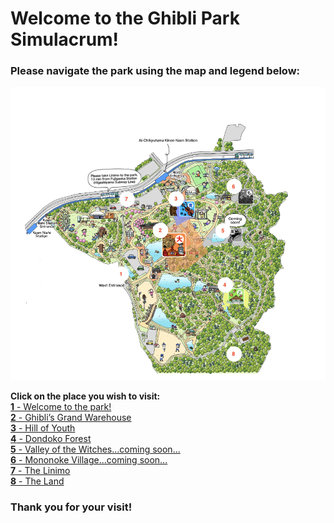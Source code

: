 # Welcome to the Ghibli Park Simulacrum!

### Please navigate the park using the map and legend below:

![Ghibli Park Map](map-ghibli.png)

**Click on the place you wish to visit:**
<br>
[**1** - Welcome to the park!](https://github.com/mollyjones2023/ghibli-simulacrum/blob/main/1-welcome-to-the-park/welcome.md)
<br>
[**2** - Ghibli’s Grand Warehouse](https://github.com/mollyjones2023/ghibli-simulacrum/blob/main/2-ghibli-grand-warehouse/warehouse.md)
<br>
[**3** - Hill of Youth](https://github.com/mollyjones2023/ghibli-simulacrum/blob/main/3-hill-of-youth/hill.md)
<br>
[**4** - Dondoko Forest](https://github.com/mollyjones2023/ghibli-simulacrum/blob/main/4-dondoko-forest/forest.md)
<br>
[**5** - Valley of the Witches...coming soon...](https://github.com/mollyjones2023/ghibli-simulacrum/blob/main/5-valley-of-the-witches/valley.md)
<br>
[**6** - Mononoke Village...coming soon...](https://github.com/mollyjones2023/ghibli-simulacrum/blob/main/6-mononoke-village/village.md)
<br>
[**7** - The Linimo]()
<br>
[**8** - The Land]()


### Thank you for your visit!
